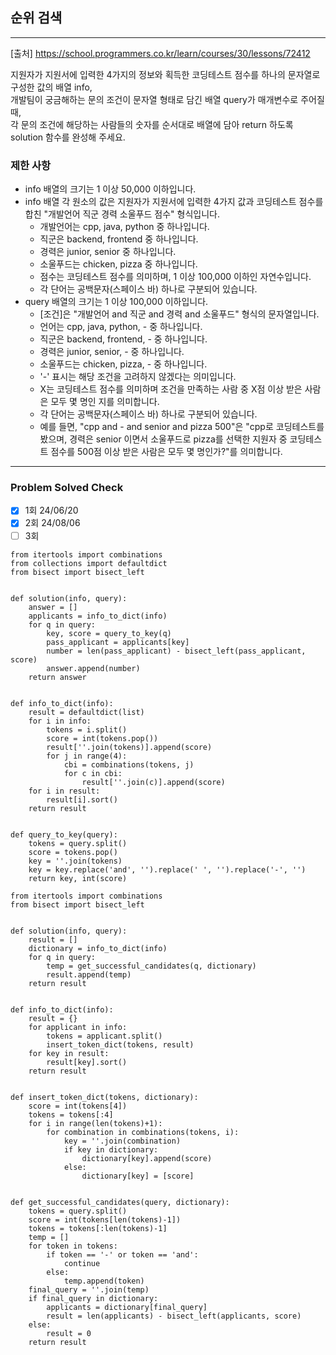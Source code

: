 ## 순위 검색

---

[출처] https://school.programmers.co.kr/learn/courses/30/lessons/72412

지원자가 지원서에 입력한 4가지의 정보와 획득한 코딩테스트 점수를 하나의 문자열로 구성한 값의 배열 info,  
개발팀이 궁금해하는 문의 조건이 문자열 형태로 담긴 배열 query가 매개변수로 주어질 때,  
각 문의 조건에 해당하는 사람들의 숫자를 순서대로 배열에 담아 return 하도록 solution 함수를 완성해 주세요.

### 제한 사항

- info 배열의 크기는 1 이상 50,000 이하입니다.
- info 배열 각 원소의 값은 지원자가 지원서에 입력한 4가지 값과 코딩테스트 점수를 합친 "개발언어 직군 경력 소울푸드 점수" 형식입니다.
  - 개발언어는 cpp, java, python 중 하나입니다.
  - 직군은 backend, frontend 중 하나입니다.
  - 경력은 junior, senior 중 하나입니다.
  - 소울푸드는 chicken, pizza 중 하나입니다.
  - 점수는 코딩테스트 점수를 의미하며, 1 이상 100,000 이하인 자연수입니다.
  - 각 단어는 공백문자(스페이스 바) 하나로 구분되어 있습니다.
- query 배열의 크기는 1 이상 100,000 이하입니다.
  - [조건]은 "개발언어 and 직군 and 경력 and 소울푸드" 형식의 문자열입니다.
  - 언어는 cpp, java, python, - 중 하나입니다.
  - 직군은 backend, frontend, - 중 하나입니다.
  - 경력은 junior, senior, - 중 하나입니다.
  - 소울푸드는 chicken, pizza, - 중 하나입니다.
  - '-' 표시는 해당 조건을 고려하지 않겠다는 의미입니다.
  - X는 코딩테스트 점수를 의미하며 조건을 만족하는 사람 중 X점 이상 받은 사람은 모두 몇 명인 지를 의미합니다.
  - 각 단어는 공백문자(스페이스 바) 하나로 구분되어 있습니다.
  - 예를 들면, "cpp and - and senior and pizza 500"은 "cpp로 코딩테스트를 봤으며, 경력은 senior 이면서 소울푸드로 pizza를 선택한 지원자 중 코딩테스트 점수를 500점 이상 받은 사람은 모두 몇 명인가?"를 의미합니다.

---
### Problem Solved Check
- [X] 1회 24/06/20 
- [X] 2회 24/08/06
- [ ] 3회

~~~
from itertools import combinations
from collections import defaultdict
from bisect import bisect_left


def solution(info, query):
    answer = []
    applicants = info_to_dict(info)
    for q in query:
        key, score = query_to_key(q)
        pass_applicant = applicants[key]
        number = len(pass_applicant) - bisect_left(pass_applicant, score)
        answer.append(number)
    return answer


def info_to_dict(info):
    result = defaultdict(list)
    for i in info:
        tokens = i.split()
        score = int(tokens.pop())
        result[''.join(tokens)].append(score)
        for j in range(4):
            cbi = combinations(tokens, j)
            for c in cbi:
                result[''.join(c)].append(score)
    for i in result:
        result[i].sort()
    return result


def query_to_key(query):
    tokens = query.split()
    score = tokens.pop()
    key = ''.join(tokens)
    key = key.replace('and', '').replace(' ', '').replace('-', '')
    return key, int(score)

~~~
~~~
from itertools import combinations
from bisect import bisect_left


def solution(info, query):
    result = []
    dictionary = info_to_dict(info)
    for q in query:
        temp = get_successful_candidates(q, dictionary)
        result.append(temp)
    return result


def info_to_dict(info):
    result = {}
    for applicant in info:
        tokens = applicant.split()
        insert_token_dict(tokens, result)
    for key in result:
        result[key].sort()
    return result


def insert_token_dict(tokens, dictionary):
    score = int(tokens[4])
    tokens = tokens[:4]
    for i in range(len(tokens)+1):
        for combination in combinations(tokens, i):
            key = ''.join(combination)
            if key in dictionary:
                dictionary[key].append(score)
            else:
                dictionary[key] = [score]


def get_successful_candidates(query, dictionary):
    tokens = query.split()
    score = int(tokens[len(tokens)-1])
    tokens = tokens[:len(tokens)-1]
    temp = []
    for token in tokens:
        if token == '-' or token == 'and':
            continue
        else:
            temp.append(token)
    final_query = ''.join(temp)
    if final_query in dictionary:
        applicants = dictionary[final_query]
        result = len(applicants) - bisect_left(applicants, score)
    else:
        result = 0
    return result
    
~~~